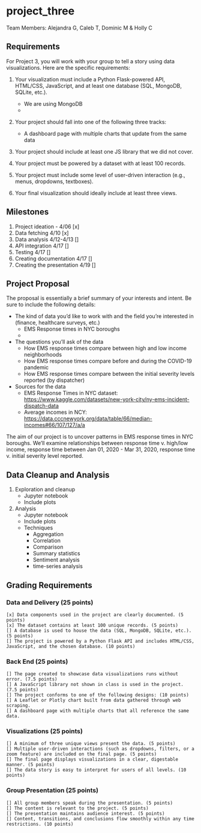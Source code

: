 # project_three
Team Members: Alejandra G, Caleb T, Dominic M & Holly C

## Requirements
For Project 3, you will work with your group to tell a story using data visualizations. Here are the specific requirements:

1. Your visualization must include a Python Flask-powered API, HTML/CSS, JavaScript, and at least one database (SQL, MongoDB, SQLite, etc.).
    - We are using MongoDB
    -
2. Your project should fall into one of the following three tracks:

    - A dashboard page with multiple charts that update from the same data

3. Your project should include at least one JS library that we did not cover.

4. Your project must be powered by a dataset with at least 100 records.

5. Your project must include some level of user-driven interaction (e.g., menus, dropdowns, textboxes).

6. Your final visualization should ideally include at least three views.

## Milestones
1. Project ideation - 4/06 [x]
2. Data fetching 4/10 [x]
3. Data analysis 4/12-4/13 []
4. API integration 4/17 []
5. Testing 4/17 []
6. Creating documentation 4/17 []
7. Creating the presentation 4/19 []

## Project Proposal
The proposal is essentially a brief summary of your interests and intent. Be sure to include the following details:

- The kind of data you’d like to work with and the field you’re interested in (finance, healthcare surveys, etc.)
    - EMS Response times in NYC boroughs
    - 
- The questions you’ll ask of the data
    - How EMS response times compare between high and low income neighborhoods
    - How EMS response times compare before and during the COVID-19 pandemic
    - How EMS response times compare between the initial severity levels reported (by dispatcher)
- Sources for the data
    -  EMS Response Times in NYC dataset: https://www.kaggle.com/datasets/new-york-city/ny-ems-incident-dispatch-data
    -  Average incomes in NCY: https://data.cccnewyork.org/data/table/66/median-incomes#66/107/127/a/a

The aim of our project is to uncover patterns in EMS response times in NYC boroughs. We’ll examine relationships between response time v. high/low income, response time between Jan 01, 2020 - Mar 31, 2020, response time v. initial severity level reported.

## Data Cleanup and Analysis

1. Exploration and cleanup
    - Jupyter notebook
    - Include plots
2. Analysis
    - Jupyter notebook
    - Include plots
    - Techniques
      - Aggregation
      - Correlation
      - Comparison
      - Summary statistics
      - Sentiment analysis
      - time-series analysis
## Grading Requirements
### Data and Delivery (25 points)
    [x] Data components used in the project are clearly documented. (5 points)
    [x] The dataset contains at least 100 unique records. (5 points)
    [] A database is used to house the data (SQL, MongoDB, SQLite, etc.). (5 points)
    [] The project is powered by a Python Flask API and includes HTML/CSS, JavaScript, and the chosen database. (10 points)
### Back End (25 points)
    [] The page created to showcase data visualizations runs without error. (7.5 points)
    [] A JavaScript library not shown in class is used in the project. (7.5 points)
    [] The project conforms to one of the following designs: (10 points)
    [] A Leaflet or Plotly chart built from data gathered through web scraping.
    [] A dashboard page with multiple charts that all reference the same data.
### Visualizations (25 points)
    [] A minimum of three unique views present the data. (5 points)
    [] Multiple user-driven interactions (such as dropdowns, filters, or a zoom feature) are included on the final page. (5 points)
    [] The final page displays visualizations in a clear, digestable manner. (5 points)
    [] The data story is easy to interpret for users of all levels. (10 points)
### Group Presentation (25 points)
    [] All group members speak during the presentation. (5 points)
    [] The content is relevant to the project. (5 points)
    [] The presentation maintains audience interest. (5 points)
    [] Content, transitions, and conclusions flow smoothly within any time restrictions. (10 points)
